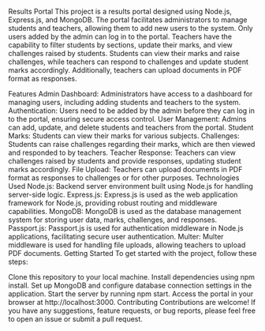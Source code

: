 Results Portal
This project is a results portal designed using Node.js, Express.js, and MongoDB. The portal facilitates administrators to manage students and teachers, allowing them to add new users to the system. Only users added by the admin can log in to the portal. Teachers have the capability to filter students by sections, update their marks, and view challenges raised by students. Students can view their marks and raise challenges, while teachers can respond to challenges and update student marks accordingly. Additionally, teachers can upload documents in PDF format as responses.

Features
Admin Dashboard: Administrators have access to a dashboard for managing users, including adding students and teachers to the system.
Authentication: Users need to be added by the admin before they can log in to the portal, ensuring secure access control.
User Management: Admins can add, update, and delete students and teachers from the portal.
Student Marks: Students can view their marks for various subjects.
Challenges: Students can raise challenges regarding their marks, which are then viewed and responded to by teachers.
Teacher Response: Teachers can view challenges raised by students and provide responses, updating student marks accordingly.
File Upload: Teachers can upload documents in PDF format as responses to challenges or for other purposes.
Technologies Used
Node.js: Backend server environment built using Node.js for handling server-side logic.
Express.js: Express.js is used as the web application framework for Node.js, providing robust routing and middleware capabilities.
MongoDB: MongoDB is used as the database management system for storing user data, marks, challenges, and responses.
Passport.js: Passport.js is used for authentication middleware in Node.js applications, facilitating secure user authentication.
Multer: Multer middleware is used for handling file uploads, allowing teachers to upload PDF documents.
Getting Started
To get started with the project, follow these steps:

Clone this repository to your local machine.
Install dependencies using npm install.
Set up MongoDB and configure database connection settings in the application.
Start the server by running npm start.
Access the portal in your browser at http://localhost:3000.
Contributing
Contributions are welcome! If you have any suggestions, feature requests, or bug reports, please feel free to open an issue or submit a pull request.
